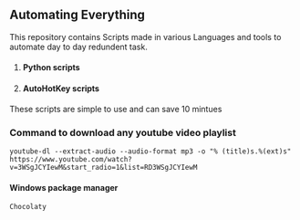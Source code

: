 ## Automating Everything ## 

This repository contains Scripts made in various Languages and tools to automate day to day redundent task.
1. #### Python scripts ####
2. #### AutoHotKey scripts ####

These scripts are simple to use and can save 10 mintues

### Command to download any youtube video playlist
```youtube-dl --extract-audio --audio-format mp3 -o "% (title)s.%(ext)s" https://www.youtube.com/watch?v=3WSgJCYIewM&start_radio=1&list=RD3WSgJCYIewM```

#### Windows package manager
```Chocolaty```
